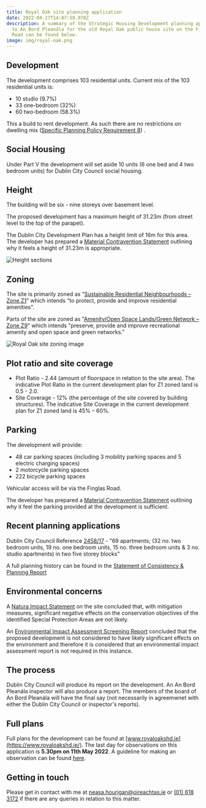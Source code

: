 ```yaml
---
title: Royal Oak site planning application
date: 2022-04-27T14:07:59.978Z
description: A summary of the Strategic Housing Development planning application
  to An Bord Pleanála for the old Royal Oak public house site on the Finglas
  Road can be found below.
image: img/royal-oak.png
---
```

## Development

The development comprises 103 residential units. Current mix of the 103 residential units is:

* 10 studio (9.7%)
* 33 one-bedroom (32%)
* 60 two-bedroom (58.3%)

This a build to rent development.  As such there are no restrictions on dwelling mix ([Specific Planning Policy Requirement 8](https://www.opr.ie/wp-content/uploads/2019/08/2018-Design-Standards-for-New-Apartments-1.pdf)) .

## Social Housing

Under Part V the development will set aside 10 units (6 one bed and 4 two bedroom units) for Dublin City Council social housing. 

## Height

The building will be six - nine storeys over basement level. 

The proposed development has a maximum height of 31.23m (from street level to the top of the parapet).

The Dublin City Development Plan has a height limit of 16m for this area. The developer has prepared a [Material Contravention Statement](https://www.royaloakshd.ie/data/files/Planning%20Application%20Documents/Planning/Statement%20of%20Material%20Contravention.pdf) outlining why it feels a height of 31.23m is appropriate.

![Height sections](/img/royal-oak-height.png "Height sections")

## Zoning

The site is primarily zoned as “[Sustainable Residential Neighbourhoods – Zone Z1](https://www.dublincity.ie/dublin-city-development-plan-2016-2022/14-land-use-zoning/148-primary-land-use-zoning-categories/1481-sustainable-residential-neighbourhoods-zone-z1)” which intends "to protect, provide and improve residential amenities".

Parts of the site are zoned as "[Amenity/Open Space Lands/Green Network – Zone Z9](https://www.dublincity.ie/dublin-city-development-plan-2016-2022/14-land-use-zoning/148-primary-land-use-zoning-categories/1489-amenity-open-space-lands-green-network-zone-z9)" which intends "preserve, provide and improve recreational amenity and open space and green networks."

![Royal Oak site zoning image](/img/royal-oak-zoning.png "Royal Oak site zoning image")

## Plot ratio and site coverage

* Plot Ratio - 2.44 (amount of floorspace in relation to the site area). The indicative Plot Ratio in the current development plan for Z1 zoned land is 0.5 - 2.0.  
* Site Coverage - 12% (the percentage of the site covered by building structures). The indicative Site Coverage in the current development plan for Z1 zoned land is 45% – 60%.

## Parking

The development will provide:

* 48 car parking spaces (including 3 mobility parking spaces and 5  electric charging spaces)
* 2 motorcycle parking spaces
* 222 bicycle parking spaces

Vehicular access will be via the Finglas Road.

The developer has prepared a [Material Contravention Statement](https://www.royaloakshd.ie/data/files/Planning%20Application%20Documents/Planning/Statement%20of%20Material%20Contravention.pdf) outlining why it feel the parking provided at the development is sufficient.

## Recent planning applications

Dublin City Council Reference [2458/17](https://planning.agileapplications.ie/dublincity/application-details/120552) - "69 apartments; (32 no. two bedroom units, 19 no. one bedroom units, 15 no. three bedroom units & 3 no. studio apartments) in two five storey blocks"

A full planning history can be found in the [Statement of Consistency & Planning Report](https://www.royaloakshd.ie/data/files/Planning%20Application%20Documents/Planning/Statement%20of%20Consistency%20&%20Planning%20Report.pdf)

## Environmental concerns 

A [Natura Impact Statement](https://www.royaloakshd.ie/data/files/Planning%20Application%20Documents/Other/Appropriate%20Assessment%20Screening%20and%20Natura%20Impact%20Statement.pdf) on the site concluded that, with mitigation measures, significant negative effects on the conservation objectives of the identified Special Protection Areas are not likely.

An [Environmental Impact Assessment Screening Report](https://www.royaloakshd.ie/data/files/Planning%20Application%20Documents/Other/EIA%20Screening%20Report.pdf) concluded that the proposed development is not considered to have likely significant effects on the environment and therefore it is considered that an environmental impact assessment report is not required in this instance.

## The process

Dublin City Council will produce its report on the development. An An Bord Pleanála inspector will also produce a report. The members of the board of An Bord Pleanála will have the final say (not necessarily in agreemwnet with either the Dublin City Council or inspector's reports).

## Full plans

Full plans for the development can be found at [www.royaloakshd.ie](https://www.royaloakshd.ie/). The last day for observations on this application is **5.30pm on 11th May 2022**. A guideline for making an observation can be found [here](https://neasahourigan.com/post/planning-observation/).

## Getting in touch

Please get in contact with me at [neasa.hourigan@oireachtas.ie](mailto:neasa.hourigan@oireachtas.ie?subject=Royal%20Oak%20SHD&body=Dear%20Neasa%2C%0D%0A%0D%0A) or [(01) 618 3172](tel:+35316183172) if there are any queries in relation to this matter.